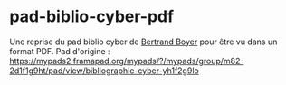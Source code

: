 # pad-biblio-cyber-pdf

Une reprise du pad biblio cyber de [Bertrand Boyer](https://twitter.com/maxfreenews) pour être vu dans un format PDF.
Pad d'origine : https://mypads2.framapad.org/mypads/?/mypads/group/m82-2d1f1g9ht/pad/view/bibliographie-cyber-yh1f2g9lo